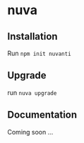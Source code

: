 # nuva

## Installation

Run `npm init nuvanti`

## Upgrade

run `nuva upgrade`

## Documentation
Coming soon ...

